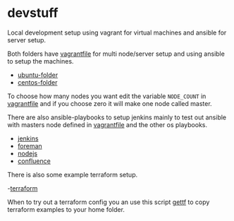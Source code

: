 # devstuff
Local development setup using vagrant for virtual machines and ansible for server setup.

Both folders have [vagrantfile](ubuntu/Vagrant) for multi node/server setup and using ansible to setup the machines.
- [ubuntu-folder](ubuntu)
- [centos-folder](ubuntu)

To choose how many nodes you want edit the variable `NODE_COUNT` in [vagrantfile](ubuntu/Vagrant) and if you choose zero it will make one node called master.

There are also ansible-playbooks to setup jenkins mainly to test out ansible with masters node defined in [vagrantfile](ubuntu/Vagrant) and the other os playbooks.

- [jenkins](ansible/jenkins)
- [foreman](ansible/foreman)
- [nodejs](ansible/node-install.yml)
- [confluence](ansible/confluence)

There is also some example terraform setup.

-[terraform](terraform)

When to try out a terraform config you an use this script [gettf](gettf) to copy 
terraform examples to your home folder.

